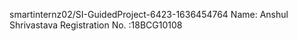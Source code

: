smartinternz02/SI-GuidedProject-6423-1636454764
Name: Anshul Shrivastava 
Registration No. :18BCG10108
